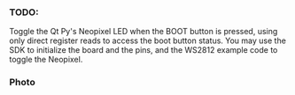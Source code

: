 ### TODO:

Toggle the Qt Py's Neopixel LED when the BOOT button is pressed, using only direct register reads to access the boot button status. You may use the SDK to initialize the board and the pins, and the WS2812 example code to toggle the Neopixel. 


### Photo 
